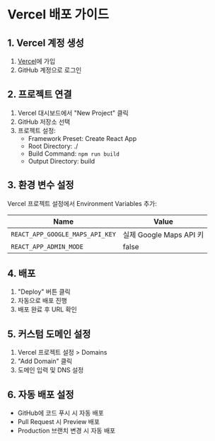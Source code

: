 # Vercel 배포 가이드

## 1. Vercel 계정 생성

1. [Vercel](https://vercel.com)에 가입
2. GitHub 계정으로 로그인

## 2. 프로젝트 연결

1. Vercel 대시보드에서 "New Project" 클릭
2. GitHub 저장소 선택
3. 프로젝트 설정:
   - Framework Preset: Create React App
   - Root Directory: ./
   - Build Command: `npm run build`
   - Output Directory: build

## 3. 환경 변수 설정

Vercel 프로젝트 설정에서 Environment Variables 추가:

| Name | Value |
|------|-------|
| `REACT_APP_GOOGLE_MAPS_API_KEY` | 실제 Google Maps API 키 |
| `REACT_APP_ADMIN_MODE` | false |

## 4. 배포

1. "Deploy" 버튼 클릭
2. 자동으로 배포 진행
3. 배포 완료 후 URL 확인

## 5. 커스텀 도메인 설정

1. Vercel 프로젝트 설정 > Domains
2. "Add Domain" 클릭
3. 도메인 입력 및 DNS 설정

## 6. 자동 배포 설정

- GitHub에 코드 푸시 시 자동 배포
- Pull Request 시 Preview 배포
- Production 브랜치 변경 시 자동 배포 